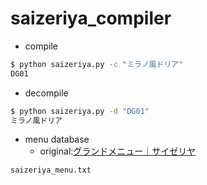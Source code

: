 # saizeriya_compiler

- compile

```sh
$ python saizeriya.py -c "ミラノ風ドリア"
DG01
```

- decompile

```sh
$ python saizeriya.py -d "DG01"
ミラノ風ドリア
```

- menu database
  - original:[グランドメニュー｜サイゼリヤ](https://www.saizeriya.co.jp/menu/grandmenu.html)

```txt
saizeriya_menu.txt
```
